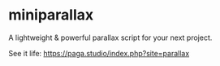 # miniparallax

A lightweight & powerful parallax script for your next project.

See it life:
https://paga.studio/index.php?site=parallax
